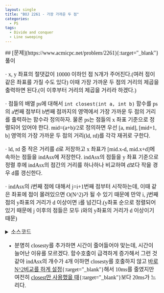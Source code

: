 ```yaml
---
layout: single
title: "BOJ 2261 - 가장 가까운 두 점"
categories:
  - PS
tags:
  - Divide and conquer
  - Line sweeping
---
```


<div markdown="1" style="font-size:18px;font-family:'Consolas', 맑은 고딕;">
## [문제](https://www.acmicpc.net/problem/2261){:target="_blank"} 풀이

· x, y 좌표의 절댓값이 10000 이하인 점 N개가 주어진다.(여러 점이 같은 좌표를 가질 수도 있다) 이때 가장 가까운 두 점의 거리의 제곱을 출력하면 된다.(이 이후부터 거리의 제곱을 거리라 하겠다.)

· 점들의 배열 ps에 대해서 `int closest(int a, int b)` 함수를 ps의 a번째 점부터 b번째 점까지의 영역에서 가장 가까운 두 점의 거리를 출력하는 함수라 정의하자. 물론 ps는 점들의 x 좌표 기준으로 정렬되어 있어야 한다. mid=(a+b)/2로 정의하면 우선 [a, mid], [mid+1, b] 영역의 가장 가까운 두 점의 거리(ld, rd)를 각각 재귀로 구한다.

· ld, rd 중 작은 거리를 d로 저장하고 x 좌표가 [mid.x-d, mid.x+d]에 속하는 점들을 indAsx에 저장한다. indAsx의 점들을 y 좌표 기준으로 정렬 후에 indAsx의 점간의 거리를 하나하나 비교하며 d보다 작을 경우 d를 갱신한다.

· indAsx의 i번째 점에 대해서 j=i+1번째 점부터 시작하는데, 이때 같은 좌표에 점이 몰려있으면 O(N^2)가 될 수 있기 때문에 만약 i, j번째 점의 y좌표의 거리가 d 이상이면 i를 넘긴다.(y좌표 순으로 정렬되어있기 때문에 j 이후의 점들은 모두 i와의 y좌표의 거리가 d 이상이기 때문)

<details>
<summary>소스코드</summary>
<div markdown="1" style="font-size:20px;font-family:'Consolas', 맑은 고딕;">
```cpp
// closest, 88ms
#include<bits/stdc++.h>
using namespace std;
typedef vector<int> vi;
typedef pair<int, int> pii;

int mid(int s, int e){return (s+e)>>1;}
int dist(pii a, pii b){
	return pow(a.first-b.first, 2)+pow(a.second-b.second, 2);
	// return (a.first-b.first)*(a.first-b.first)+(a.second-b.second)*(a.second-b.second);
}
bool comparey(pii a, pii b);
int paramsearch(vector<pii>& p, int l, int r, int piv, int d, int ord);
int closest(vector<pii>& p, int s, int e);

int main()
{
	ios::sync_with_stdio(false);
	cin.tie(0);
	int n;
	cin>>n;
	vector<pii> p(n);
	for(auto& i:p){
		int x, y;
		cin>>x>>y;
		i={x, y};
	}
	sort(p.begin(), p.end());
	cout<<closest(p, 0, n-1);
}

bool comparey(pii a, pii b){
	if(a.second==b.second) return a.first<b.first;
	return a.second<b.second;
}

int paramsearch(vector<pii>& p, int l, int r, int piv, int d, int ord){//1:left, 0:right
	while(l<=r){
		int m=mid(l, r), md;
		md=p[m].first-p[piv].first;
		md*=md;
		if(md>d){
			if(ord) l=m+1;
			else r=m-1;
		}
		else{
			if(ord) r=m-1;
			else l=m+1;
		}
	}
	return l-1;
}

int closest(vector<pii>& p, int s, int e){
	if(s==e) return 800000001;
	if(e-s==1) return dist(p[s], p[e]);
	
	int d1, d2, d=800000001;
	d1=closest(p, s, mid(s, e));
	d2=closest(p, mid(s, e)+1, e);
	if(d1<d2) d=d1;
	else d=d2;
	
	d1=paramsearch(p, s, mid(s, e)-1, mid(s, e), d, 1);
	d2=paramsearch(p, mid(s, e)+1, e, mid(s, e), d, 0);
	if(d1==s-1) d1++;
	vector<pii> ind;
	for(int i=d1;i<=d2;i++) ind.push_back(p[i]);
	sort(ind.begin(), ind.end(), comparey);
	
	for(int i=0;i<ind.size()-1;i++) for(int j=i+1;j<ind.size();j++){
		int ydiff=ind[j].second-ind[i].second;
		ydiff*=ydiff;
		if(ydiff>=d) break;
		ydiff=dist(ind[i], ind[j]);
		if(ydiff<d) d=ydiff;
	}
	return d;
}
```

</div>
</details> 
<br>

## 풀고나서  

- 내가 제출한 코드들 흐름
	- 처음에는 indAsx를 [s, e]를 돌면서 추가함 -> O(N)
	- parametric search를 이용해서 indAsx의 시작/끝 인덱스를 구하고 그 부분만 바로 추가시킴 -> O(logN)
	- closesty를 정의해 closest와 같은 방법으로 d'를 구하고 y좌표 기준 +-d'를 N^2 비교 -> 결과적으로 재귀호출 비용이 증가해서 시간이 더 걸리게됨(아래 코드 참고)
		- closesty를 추가한 이유 : x 좌표 기준 [mid.x-d, mid.x+d]의 영역에 점이 많을 경우에 N^2가 비효율적인 것 같았음

<details>
<summary>closesty 코드</summary>
<div markdown="1" style="font-size:20px;font-family:'Consolas', 맑은 고딕;">
```cpp
// closesty, 108ms
#include<bits/stdc++.h>
using namespace std;
typedef vector<int> vi;
typedef pair<int, int> pii;

int mid(int s, int e){return (s+e)>>1;}
int dist(pii a, pii b){return pow(a.first-b.first, 2)+pow(a.second-b.second, 2);}
bool comparey(pii a, pii b);
int paramsearch(vector<pii>& p, int l, int r, int piv, int d, int ord);
int closest(vector<pii>& p, int s, int e);
int closesty(vector<pii>& ind, int s, int e);

int main()
{
	ios::sync_with_stdio(false);
	cin.tie(0);
	int n;
	cin>>n;
	vector<pii> p(n);
	for(auto& i:p){
		int x, y;
		cin>>x>>y;
		i={x, y};
	}
	sort(p.begin(), p.end());
	cout<<closest(p, 0, n-1);
}

bool comparey(pii a, pii b){
	if(a.second==b.second) return a.first<b.first;
	return a.second<b.second;
}

int paramsearch(vector<pii>& p, int l, int r, int piv, int d, int ord, int xy){//1:left, 0:right
	while(l<=r){
		int m=mid(l, r), md;
		if(xy) md=p[m].first-p[piv].first;
		else md=p[m].second-p[piv].second;
		md*=md;
		if(md>d){
			if(ord) l=m+1;
			else r=m-1;
		}
		else{
			if(ord) r=m-1;
			else l=m+1;
		}
	}
	return l-1;
}

int closest(vector<pii>& p, int s, int e){
	if(s==e) return 800000001;
	if(e-s==1) return dist(p[s], p[e]);
	
	int d1, d2, d;
	d1=closest(p, s, mid(s, e));
	d2=closest(p, mid(s, e)+1, e);
	if(d1<d2) d=d1;
	else d=d2;
	
	d1=paramsearch(p, s, mid(s, e)-1, mid(s, e), d, 1, 1);
	d2=paramsearch(p, mid(s, e)+1, e, mid(s, e), d, 0, 1);
	if(d1==s-1) d1++;
	vector<pii> ind;
	for(int i=d1;i<=d2;i++) ind.push_back(p[i]);
	sort(ind.begin(), ind.end(), comparey);
	if(ind.size()<4){
		for(int i=0;i<ind.size()-1;i++) for(int j=i+1;j<ind.size();j++){
			int ydiff=ind[j].second-ind[i].second;
			ydiff*=ydiff;
			if(ydiff>=d) break;
			ydiff=dist(ind[i], ind[j]);
			if(ydiff<d) d=ydiff;
		}
		return d;
	}
	else{
		int yd=closesty(ind, 0, ind.size()-1);
		if(yd<d) return yd;
		else return d;
	}
}

int closesty(vector<pii>& ind, int s, int e){
	if(s==e) return 800000001;
	if(e-s==1) return dist(ind[s], ind[e]);
	
	int d1, d2, d;
	d1=closesty(ind, s, mid(s, e));
	d2=closesty(ind, mid(s, e)+1, e);
	if(d1<d2) d=d1;
	else d=d2;
	if(d==0) return 0;
	d1=paramsearch(ind, s, mid(s, e)-1, mid(s, e), d, 1, 0);
	d2=paramsearch(ind, mid(s, e)+1, e, mid(s, e), d, 0, 0);
	if(d1==s-1) d1++;
	for(int i=d1;i<d2;i++) for(int j=i+1;j<=d2;j++){
		if(d<(ind[j].first-ind[i].first)*(ind[j].first-ind[i].first)) break;
		int xd=dist(ind[i], ind[j]);
		if(xd<d) d=xd;
	}
	return d;
}
```
</div>
</details> 

- 분명히 closesty를 추가하면 시간이 줄어들어야 맞는데, 시간이 늘어난 이유를 모르겠다. 함수호출이 급격하게 증가해서 그런 것같아 indAsx의 개수가 4개 이하면 closesty를 호출하지 않고 [바로 N^2비교를 하게 설정](https://www.acmicpc.net/source/25376177){:target="_blank"}해서 10ms를 줄였지만 여전히 [closest만 사용했을 때](https://www.acmicpc.net/source/23912456){:target="_blank"}보다 20ms가 느리다.

</div>